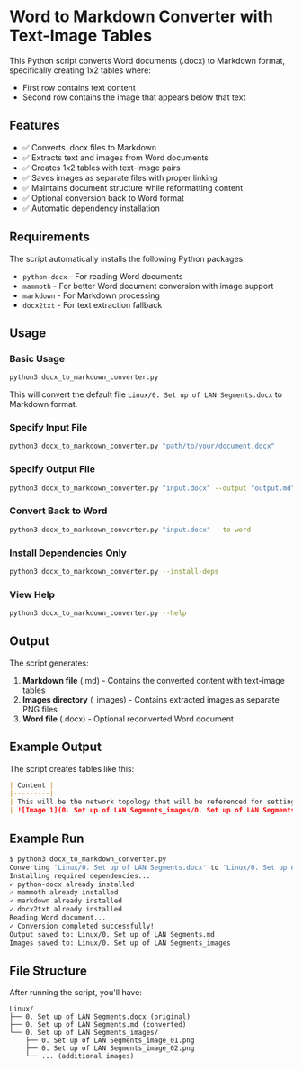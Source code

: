 # Word to Markdown Converter with Text-Image Tables

This Python script converts Word documents (.docx) to Markdown format, specifically creating 1x2 tables where:
- First row contains text content
- Second row contains the image that appears below that text

## Features

- ✅ Converts .docx files to Markdown
- ✅ Extracts text and images from Word documents
- ✅ Creates 1x2 tables with text-image pairs
- ✅ Saves images as separate files with proper linking
- ✅ Maintains document structure while reformatting content
- ✅ Optional conversion back to Word format
- ✅ Automatic dependency installation

## Requirements

The script automatically installs the following Python packages:
- `python-docx` - For reading Word documents
- `mammoth` - For better Word document conversion with image support
- `markdown` - For Markdown processing
- `docx2txt` - For text extraction fallback

## Usage

### Basic Usage
```bash
python3 docx_to_markdown_converter.py
```
This will convert the default file `Linux/0. Set up of LAN Segments.docx` to Markdown format.

### Specify Input File
```bash
python3 docx_to_markdown_converter.py "path/to/your/document.docx"
```

### Specify Output File
```bash
python3 docx_to_markdown_converter.py "input.docx" --output "output.md"
```

### Convert Back to Word
```bash
python3 docx_to_markdown_converter.py "input.docx" --to-word
```

### Install Dependencies Only
```bash
python3 docx_to_markdown_converter.py --install-deps
```

### View Help
```bash
python3 docx_to_markdown_converter.py --help
```

## Output

The script generates:
1. **Markdown file** (.md) - Contains the converted content with text-image tables
2. **Images directory** (_images) - Contains extracted images as separate PNG files
3. **Word file** (.docx) - Optional reconverted Word document

## Example Output

The script creates tables like this:

```markdown
| Content |
|---------|
| This will be the network topology that will be referenced for setting up the infrastructure. |
| ![Image 1](0. Set up of LAN Segments_images/0. Set up of LAN Segments_image_01.png) |
```

## Example Run

```bash
$ python3 docx_to_markdown_converter.py
Converting 'Linux/0. Set up of LAN Segments.docx' to 'Linux/0. Set up of LAN Segments.md'...
Installing required dependencies...
✓ python-docx already installed
✓ mammoth already installed
✓ markdown already installed
✓ docx2txt already installed
Reading Word document...
✓ Conversion completed successfully!
Output saved to: Linux/0. Set up of LAN Segments.md
Images saved to: Linux/0. Set up of LAN Segments_images
```

## File Structure

After running the script, you'll have:
```
Linux/
├── 0. Set up of LAN Segments.docx (original)
├── 0. Set up of LAN Segments.md (converted)
└── 0. Set up of LAN Segments_images/
    ├── 0. Set up of LAN Segments_image_01.png
    ├── 0. Set up of LAN Segments_image_02.png
    └── ... (additional images)
```